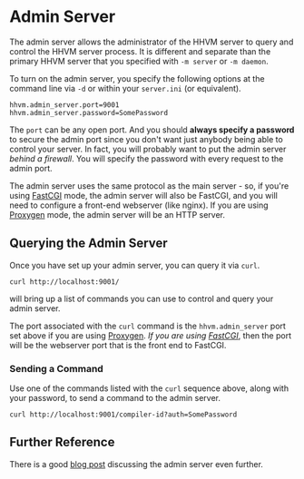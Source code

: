# Admin Server

The admin server allows the administrator of the HHVM server to query and control the HHVM server process. It is different and separate than the primary HHVM server that you specified with `-m server` or `-m daemon`.

To turn on the admin server, you specify the following options at the command line via `-d` or within your `server.ini` (or equivalent).

```
hhvm.admin_server.port=9001
hhvm.admin_server.password=SomePassword
```

The `port` can be any open port. And you should **always specify a password** to secure the admin port since you don't want just anybody being able to control your server. In fact, you will probably want to put the admin server *behind a firewall*. You will specify the password with every request to the admin port.

The admin server uses the same protocol as the main server - so, if you're using [FastCGI](/docs/hhvm/advanced-usage/fastCGI) mode, the admin server will also be FastCGI, and you will need to configure a front-end webserver (like nginx). If you are using [Proxygen](/docs/hhvm/basic-usage/proxygen) mode, the admin server will be an HTTP server.

## Querying the Admin Server

Once you have set up your admin server, you can query it via `curl`.

```
curl http://localhost:9001/
```

will bring up a list of commands you can use to control and query your admin server.

The port associated with the `curl` command is the `hhvm.admin_server` port set above if you are using [Proxygen](/docs/hhvm/basic-usage/proxygen). *If you are using [FastCGI](/docs/hhvm/advanced-usage/fastCGI)*, then the port will be the webserver port that is the front end to FastCGI.

### Sending a Command

Use one of the commands listed with the `curl` sequence above, along with your password, to send a command to the admin server.

```
curl http://localhost:9001/compiler-id?auth=SomePassword
```

## Further Reference

There is a good [blog post](http://hhvm.com/blog/521/the-adminserver) discussing the admin server even further.
